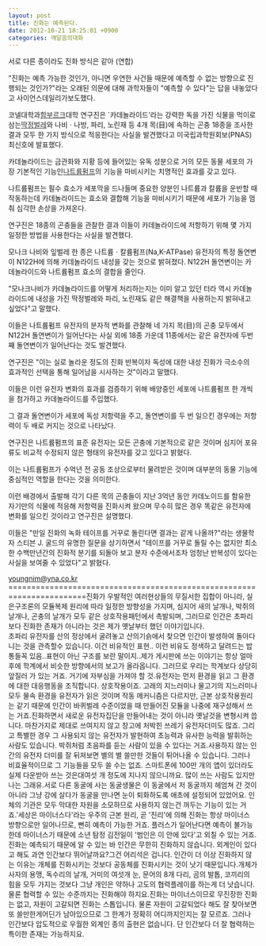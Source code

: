 ```yaml
---
layout: post
title: 진화는 예측된다.
date: 2012-10-21 18:25:01 +0900
categories: 깨달음의대화
---
```

  
서로 다른 종이라도 진화 방식은 같아 (연합)

<p style="color: rgb(51, 51, 51); font-family: 바탕; font-size: 13px; line-height: 21px; text-align: justify; background-color: rgb(255, 255, 255); ">
</p>"진화는 예측 가능한 것인가, 아니면 우연한 사건들 때문에 예측할 수 없는 방향으로 진행되는 것인가?"라는 오래된 의문에 대해 과학자들이 "예측할 수 있다"는 답을 내놓았다고 사이언스데일리가보도했다.

  
  
코넬대학과<a class="keyword" title=">검색하기" href="http://search.daum.net/search?w=tot&rtupcoll=NNS&q=함부르크&nil_profile=newskwd&nil_id=v20120725102419914" target="new" style="color: rgb(51, 51, 51); ">함부르크</a>대학 연구진은 \`카데놀라이드'라는 강력한 독을 가진 식물을 먹이로 삼는<a class="keyword" title=">검색하기" href="http://search.daum.net/search?w=tot&rtupcoll=NNS&q=딱정벌레&nil_profile=newskwd&nil_id=v20120725102419914" target="new" style="color: rgb(51, 51, 51); ">딱정벌레</a>와 나비ㆍ나방, 파리, 노린재 등 4개 목(目)에 속하는 곤충 18종을 조사한 결과 모두 한 가지 방식으로 적응한다는 사실을 발견했다고 미국립과학원회보(PNAS) 최신호에 발표했다.  
  
카데놀라이드는 금관화와 지황 등에 들어있는 유독 성분으로 거의 모든 동물 세포의 가장 기본적인 기능인<a class="keyword" title=">검색하기" href="http://search.daum.net/search?w=tot&rtupcoll=NNS&q=나트륨펌프&nil_profile=newskwd&nil_id=v20120725102419914" target="new" style="color: rgb(51, 51, 51); ">나트륨펌프</a>의 기능을 마비시키는 치명적인 효과를 갖고 있다.  
  
나트륨펌프는 필수 효소가 세포막을 드나들며 중요한 양분인 나트륨과 칼륨을 운반할 때 작동하는데 카데놀라이드는 효소와 결합해 기능을 마비시키기 때문에 세포가 기능을 멈춰 심각한 손상을 가져온다.  
  
연구진은 18종의 곤충들을 관찰한 결과 이들이 카데놀라이드에 저항하기 위해 몇 가지 일정한 방법을 사용한다는 사실을 발견했다.  
  
모나크 나비와 잎벌레 한 종은 나트륨ㆍ칼륨펌프(Na,K-ATPase) 유전자의 특정 돌연변이 N122H에 의해 카데놀라이드 내성을 갖는 것으로 밝혀졌다. N122H 돌연변이는 카데놀라이드와 나트륨펌프 효소의 결합을 줄인다.  
  
"모나크나비가 카데놀라이드를 어떻게 처리하는지는 이미 알고 있던 터라 역시 카데놀라이드에 내성을 가진 딱정벌레와 파리, 노린재도 같은 해결책을 사용하는지 밝혀내고 싶었다"고 말했다.  
  
이들은 나트륨펌프 유전자의 분자적 변화를 관찰해 네 가지 목(目)의 곤충 모두에서 N122H 돌연변이가 일어난다는 사실 외에 18종 가운데 11종에서는 같은 유전자에 두번째 돌연변이가 일어난다는 것도 발견했다.  
  
연구진은 "이는 실로 놀라운 정도의 진화 반복이자 독성에 대한 내성 진화가 극소수의 효과적인 선택을 통해 일어남을 시사하는 것"이라고 말했다.  
  
이들은 이런 유전자 변화의 효과를 검증하기 위해 배양중인 세포에 나트륨펌프 한 개씩을 첨가하고 카데놀라이드를 주입했다.  
  
그 결과 돌연변이가 세포에 독성 저항력을 주고, 돌연변이를 두 번 일으킨 경우에는 저항력이 두 배로 커지는 것으로 나타났다.  
  
연구진은 나트륨펌프의 표준 유전자는 모든 곤충에 기본적으로 같은 것이며 심지어 포유류도 비교적 수정되지 않은 형태의 유전자를 갖고 있다고 밝혔다.  
  
이는 나트륨펌프가 수억년 전 공동 조상으로부터 물려받은 것이며 대부분의 동물 기능에 중심적인 역할을 한다는 것을 의미한다.  
  
이런 배경에서 출발해 각기 다른 목의 곤충들이 지난 3억년 동안 카데노이드를 함유한 자기만의 식물에 적응해 저항력을 진화시켜 왔으며 무수히 많은 경우 똑같은 유전자에 변화를 일으킨 것이라고 연구진은 설명했다.  
  
이들은 "만일 진화의 녹화 테이프를 거꾸로 돌린다면 결과는 같게 나올까?"라는 생물학자 스티븐 J. 굴드의 유명한 질문을 상기하면서 "테이프를 거꾸로 돌릴 수는 없지만 최소한 수백만년간의 진화적 분기를 되돌아 보고 분자 수준에서조차 엄청난 반복성이 있다는 사실을 보여줄 수 있었다"고 밝혔다.  
  
<a href="mailto:youngnim@yna.co.kr" style="color: rgb(51, 51, 51); ">youngnim@yna.co.kr</a>  
=======================================================================진화가 우발적인 여러현상들의 무질서한 집합이 아니라, 실은구조론의 모듈복제 원리에 따라 일정한 방향성을 가지며, 심지어 새의 날개나, 박쥐의 날개나, 곤충의 날개가 모두 같은 상호작용패턴에서 촉발되며, 그러므로 인간은 초파리보다 진화한 존재가 아니라는 것은 제가 옛날부터 했던 이야기입니다.  
초파리 유전자를 산의 정상에서 굴려놓고 산의기슭에서 찾으면 인간이 발생하여 돌아다니는 것을 관측할수 있습니다. 이건 비유적인 표현.. 이런 비유도 정색하고 달려드는 밥통들꼭 있음..표현이 아닌 구조를 보란 말이지..제가 게시판에 쓰는 이야기는 항상 얼마 후에 학계에서 비슷한 방향에서의 보고가 올라옵니다. 그러므로 우리는 학계보다 상당히 앞질러 가 있는 거죠. 거기에 자부심을 가져야 할 것.유전자는 먼저 환경을 읽고 그 환경에 대한 대응행동을 조직합니다. 상호작용이죠. 고래의 지느러미나 물고기의 지느러미나 모두 물속 환경을 유전자가 읽은 것이며 작동 메커니즘은 다르지만, 근본 상호작용원리는 같기 때문에 인간이 바퀴벌레 수준이었을 때 만들어진 모듈을 나중에 재구성해서 쓰는 거죠.진화하면서 새로운 유전자집단을 만들어내는 것이 아니라 옛날것을 변형시켜 씁니다. 마찬가지로 제대로 쓰여지지 않고 창고에 처박힌 쓰레기 유전자더미도 많죠. 그리고 특별한 경우 그 사용되지 않는 유전자가 발현하여 초능력과 유사한 능력을 발휘하는 사람도 있습니다. 박쥐처럼 초음파를 듣는 사람이 있을 수 있다는 거죠.사용하지 않는 인간의 유전자 더미를 잘 뒤져보면 별의 별 쓸만한 것들이 튀어나올 수 있습니다. 그러나 비효율적이므로 그 기능들을 모두 쓸 수는 없죠. 스마트폰에 100만 개의 앱이 있더라도 실제 다운받아 쓰는 것은대여섯 개 정도에 지나지 않으니까요. 많이 쓰는 사람도 있지만 나는 그래유.서로 다른 동굴에 사는 동굴생물은 이 동굴에서 저 동굴까지 헤엄쳐 간 것이 아니라 그냥 강에 살다가 동굴을 만나면 눈이 퇴화하도록 애초에 설정되어 있었어요. 인체의 기관은 모두 막대한 자원을 소모하므로 사용하지 않는건 꺼두는 기능이 있는 거죠.'세상은 마이너스다'라는 우주의 근본 원리, 곧 '진리'에 의해 진화는 항상 마이너스 방향으로만 일어나므로, 뻔히 예측이 가능한 거죠. 플러스가 일어난다면 예측이 불가능한데 마이너스기 때문에 소년 탐정 김전일이 '범인은 이 안에 있다'고 외칠 수 있는 거죠.진화는 예측되기 때문에 알 수 있는 바 인간은 무한히 진화하지 않습니다. 외계인이 있다고 해도 과연 인간보다 뛰어날까요?그건 어리석은 겁니다. 인간이 더 이상 진화하지 않는 이유는 개체를 진화시키는 것보다 공동체를 진화시키는 것이 낫기 때문입니다.개체가 사자의 용맹, 독수리의 날개, 거미의 여섯개 눈, 문어의 8개 다리, 곰의 발톱, 코끼리의 힘을 모두 가지는 것보다 그냥 개인은 약하나 고도의 협력플레이를 하는게 더 낫습니다. 물론 협력할 수 있는 수준까지는 진화해야 하지요.진화는 마이너스이므로 무진장한 진화는 없고, 자원이 고갈되면 진화는 스톱입니다. 물론 자원이 고갈되었다 해도 잘 찾아보면 또 쓸만한게어딘가 남아있으므로 그 한계가 정확히 어디까지인지는 잘 모르죠. 그러나 인간보다 압도적으로 우월한 외계인 종의 출현은 없습니다. 단 인간보다 더 잘 협력하는 특이한 존재는 가능하지요.